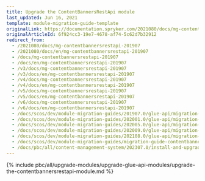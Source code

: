 ```yaml
---
title: Upgrade the ContentBannersRestApi module
last_updated: Jun 16, 2021
template: module-migration-guide-template
originalLink: https://documentation.spryker.com/2021080/docs/mg-contentbannersrestapi-201907
originalArticleId: 6f924cc3-19e7-4678-af74-5c62d7b32912
redirect_from:
  - /2021080/docs/mg-contentbannersrestapi-201907
  - /2021080/docs/en/mg-contentbannersrestapi-201907
  - /docs/mg-contentbannersrestapi-201907
  - /docs/en/mg-contentbannersrestapi-201907
  - /v3/docs/mg-contentbannersrestapi-201907
  - /v3/docs/en/mg-contentbannersrestapi-201907
  - /v4/docs/mg-contentbannersrestapi-201907
  - /v4/docs/en/mg-contentbannersrestapi-201907
  - /v5/docs/mg-contentbannersrestapi-201907
  - /v5/docs/en/mg-contentbannersrestapi-201907
  - /v6/docs/mg-contentbannersrestapi-201907
  - /v6/docs/en/mg-contentbannersrestapi-201907
  - /docs/scos/dev/module-migration-guides/201907.0/glue-api/migration-guide-contentbannersrestapi.html
  - /docs/scos/dev/module-migration-guides/202001.0/glue-api/migration-guide-contentbannersrestapi.html
  - /docs/scos/dev/module-migration-guides/202005.0/glue-api/migration-guide-contentbannersrestapi.html
  - /docs/scos/dev/module-migration-guides/202009.0/glue-api/migration-guide-contentbannersrestapi.html
  - /docs/scos/dev/module-migration-guides/202108.0/glue-api/migration-guide-contentbannersrestapi.html
  - /docs/scos/dev/module-migration-guides/migration-guide-contentbannersrestapi.html
  - /docs/pbc/all/content-management-system/202307.0/install-and-upgrade/upgrade-modules/upgrade-the-contentbannersrestapi-module.html
---
```


{% include pbc/all/upgrade-modules/upgrade-glue-api-modules/upgrade-the-contentbannersrestapi-module.md %} <!-- To edit, see /_includes/pbc/all/upgrade-modules/upgrade-glue-api-modules/upgrade-the-contentbannersrestapi-module.md -->
